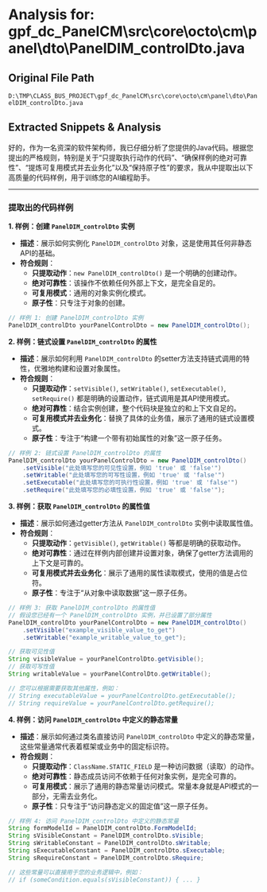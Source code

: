 # Analysis for: gpf_dc_PanelCM\src\core\octo\cm\panel\dto\PanelDIM_controlDto.java

## Original File Path
`D:\TMP\CLASS_BUS_PROJECT\gpf_dc_PanelCM\src\core\octo\cm\panel\dto\PanelDIM_controlDto.java`

## Extracted Snippets & Analysis
好的，作为一名资深的软件架构师，我已仔细分析了您提供的Java代码。根据您提出的严格规则，特别是关于“只提取执行动作的代码”、“确保样例的绝对可靠性”、“提炼可复用模式并去业务化”以及“保持原子性”的要求，我从中提取出以下高质量的代码样例，用于训练您的AI编程助手。

---

### 提取出的代码样例

**1. 样例：创建 `PanelDIM_controlDto` 实例**

*   **描述**：展示如何实例化 `PanelDIM_controlDto` 对象，这是使用其任何非静态API的基础。
*   **符合规则**：
    *   **只提取动作**：`new PanelDIM_controlDto()` 是一个明确的创建动作。
    *   **绝对可靠性**：该操作不依赖任何外部上下文，是完全自足的。
    *   **可复用模式**：通用的对象实例化模式。
    *   **原子性**：只专注于对象的创建。

```java
// 样例 1: 创建 PanelDIM_controlDto 实例
PanelDIM_controlDto yourPanelControlDto = new PanelDIM_controlDto();
```

**2. 样例：链式设置 `PanelDIM_controlDto` 的属性**

*   **描述**：展示如何利用 `PanelDIM_controlDto` 的setter方法支持链式调用的特性，优雅地构建和设置对象属性。
*   **符合规则**：
    *   **只提取动作**：`setVisible()`, `setWritable()`, `setExecutable()`, `setRequire()` 都是明确的设置动作，链式调用是其API使用模式。
    *   **绝对可靠性**：结合实例创建，整个代码块是独立的和上下文自足的。
    *   **可复用模式并去业务化**：替换了具体的业务值，展示了通用的链式设置模式。
    *   **原子性**：专注于“构建一个带有初始属性的对象”这一原子任务。

```java
// 样例 2: 链式设置 PanelDIM_controlDto 的属性
PanelDIM_controlDto yourPanelControlDto = new PanelDIM_controlDto()
    .setVisible("此处填写您的可见性设置，例如 'true' 或 'false'")
    .setWritable("此处填写您的可写性设置，例如 'true' 或 'false'")
    .setExecutable("此处填写您的可执行性设置，例如 'true' 或 'false'")
    .setRequire("此处填写您的必填性设置，例如 'true' 或 'false'");
```

**3. 样例：获取 `PanelDIM_controlDto` 的属性值**

*   **描述**：展示如何通过getter方法从 `PanelDIM_controlDto` 实例中读取属性值。
*   **符合规则**：
    *   **只提取动作**：`getVisible()`, `getWritable()` 等都是明确的获取动作。
    *   **绝对可靠性**：通过在样例内部创建并设置对象，确保了getter方法调用的上下文是可靠的。
    *   **可复用模式并去业务化**：展示了通用的属性读取模式，使用的值是占位符。
    *   **原子性**：专注于“从对象中读取数据”这一原子任务。

```java
// 样例 3: 获取 PanelDIM_controlDto 的属性值
// 假设您已经有一个 PanelDIM_controlDto 实例，并已设置了部分属性
PanelDIM_controlDto yourPanelControlDto = new PanelDIM_controlDto()
    .setVisible("example_visible_value_to_get")
    .setWritable("example_writable_value_to_get");

// 获取可见性值
String visibleValue = yourPanelControlDto.getVisible();
// 获取可写性值
String writableValue = yourPanelControlDto.getWritable();

// 您可以根据需要获取其他属性，例如：
// String executableValue = yourPanelControlDto.getExecutable();
// String requireValue = yourPanelControlDto.getRequire();
```

**4. 样例：访问 `PanelDIM_controlDto` 中定义的静态常量**

*   **描述**：展示如何通过类名直接访问 `PanelDIM_controlDto` 中定义的静态常量，这些常量通常代表着框架或业务中的固定标识符。
*   **符合规则**：
    *   **只提取动作**：`ClassName.STATIC_FIELD` 是一种访问数据（读取）的动作。
    *   **绝对可靠性**：静态成员访问不依赖于任何对象实例，是完全可靠的。
    *   **可复用模式**：展示了通用的静态常量访问模式。常量本身就是API模式的一部分，无需去业务化。
    *   **原子性**：只专注于“访问静态定义的固定值”这一原子任务。

```java
// 样例 4: 访问 PanelDIM_controlDto 中定义的静态常量
String formModelId = PanelDIM_controlDto.FormModelId;
String sVisibleConstant = PanelDIM_controlDto.sVisible;
String sWritableConstant = PanelDIM_controlDto.sWritable;
String sExecutableConstant = PanelDIM_controlDto.sExecutable;
String sRequireConstant = PanelDIM_controlDto.sRequire;

// 这些常量可以直接用于您的业务逻辑中，例如：
// if (someCondition.equals(sVisibleConstant)) { ... }
```